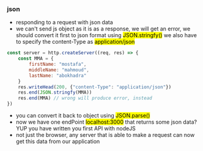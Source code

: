 ### json
- responding to a request with json data
- we can't send js object as it is as a response, we will get an error, we should convert it first to json format using <mark>JSON.stringfy()</mark> we also have to specify the content-Type as <mark>application/json</mark>
```js
const server = http.createServer((req, res) => {
    const MMA = {
        firstName: "mostafa",
        middleName: "mahmoud",
        lastName: "abokhadra"
    }
    res.writeHead(200, {"content-Type": "application/json"})
    res.end(JSON.stringfy(MMA))
    res.end(MMA) // wrong will produce error, instead
})
```
- you can convert it back to object using <mark>JSON.parse()</mark>
- now we have one endPoint <mark>localhost:3000</mark> that returns some json data? YUP you have written you first API with nodeJS
- not just the browser, any server that is able to make a request can now get this data from our application